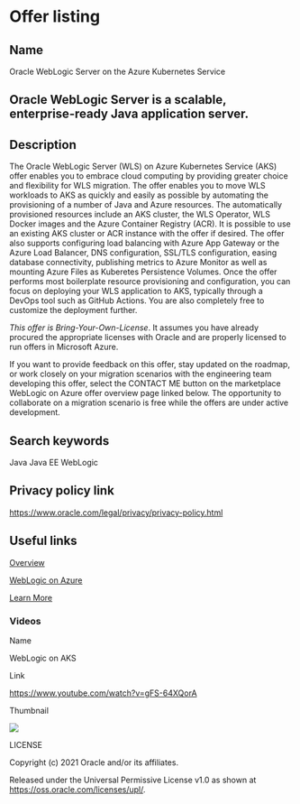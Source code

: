 <h1>Offer listing</h1>

<h2>Name</h2>

Oracle WebLogic Server on the Azure Kubernetes Service

<h2>Oracle WebLogic Server is a scalable, enterprise-ready Java application server.</h2>

<h2>Description</h2>

<p>The Oracle WebLogic Server (WLS) on Azure Kubernetes Service (AKS) offer enables you to embrace cloud computing by providing greater choice and flexibility for WLS migration. The offer enables you to move WLS workloads to AKS as quickly and easily as possible by automating the provisioning of a number of Java and Azure resources. The automatically provisioned resources include an AKS cluster, the WLS Operator, WLS Docker images and the Azure Container Registry (ACR). It is possible to use an existing AKS cluster or ACR instance with the offer if desired. The offer also supports configuring load balancing with Azure App Gateway or the Azure Load Balancer, DNS configuration, SSL/TLS configuration, easing database connectivity, publishing metrics to Azure Monitor as well as mounting Azure Files as Kuberetes Persistence Volumes. Once the offer performs most boilerplate resource provisioning and configuration, you can focus on deploying your WLS application to AKS, typically through a DevOps tool such as GitHub Actions. You are also completely free to customize the deployment further.</p>

<p><i>This offer is Bring-Your-Own-License</i>. It assumes you have already procured the appropriate licenses with Oracle and are properly licensed to run offers in Microsoft Azure.</p>

<p>If you want to provide feedback on this offer, stay updated on the roadmap, or work closely on your migration scenarios with the engineering team developing this offer, select the CONTACT ME button on the marketplace WebLogic on Azure offer overview page linked below. The opportunity to collaborate on a migration scenario is free while the offers are under active development.</p>

<h2>Search keywords</h2>

Java
Java EE
WebLogic

<h2>Privacy policy link</h2>

https://www.oracle.com/legal/privacy/privacy-policy.html

<h2>Useful links</h2>

[Overview](https://www.oracle.com/middleware/weblogic/)

[WebLogic on Azure](https://azuremarketplace.microsoft.com/en-us/marketplace/apps/oracle.oraclelinux-wls-cluster)

[Learn More](https://www.oracle.com/middleware/technologies/weblogic.html)

<h3>Videos</h3>

<p>Name</p>

WebLogic on AKS

<p>Link</p>

https://www.youtube.com/watch?v=gFS-64XQorA

<p>Thumbnail</p>

<img src="video.png" />

LICENSE

Copyright (c) 2021 Oracle and/or its affiliates.

Released under the Universal Permissive License v1.0 as shown at https://oss.oracle.com/licenses/upl/.
